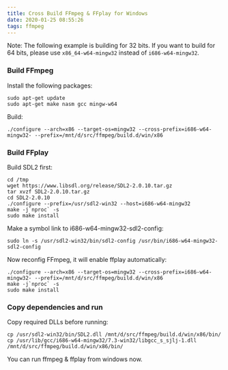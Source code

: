 ```yaml
---
title: Cross Build FFmpeg & FFplay for Windows
date: 2020-01-25 08:55:26
tags: ffmpeg
---
```


Note: The following example is building for 32 bits. If you want to build for 64 bits, please use 
`x86_64-w64-mingw32` instead of `i686-w64-mingw32`.

### Build FFmpeg

Install the following packages:

    sudo apt-get update
    sudo apt-get make nasm gcc mingw-w64

Build:

    ./configure --arch=x86 --target-os=mingw32 --cross-prefix=i686-w64-mingw32- --prefix=/mnt/d/src/ffmpeg/build.d/win/x86

### Build FFplay

Build SDL2 first:

    cd /tmp
    wget https://www.libsdl.org/release/SDL2-2.0.10.tar.gz
    tar xvzf SDL2-2.0.10.tar.gz
    cd SDL2-2.0.10
    ./configure --prefix=/usr/sdl2-win32 --host=i686-w64-mingw32
    make -j`nproc` -s
    sudo make install

Make a symbol link to i686-w64-mingw32-sdl2-config:

    sudo ln -s /usr/sdl2-win32/bin/sdl2-config /usr/bin/i686-w64-mingw32-sdl2-config

Now reconfig FFmpeg, it will enable ffplay automatically:

    ./configure --arch=x86 --target-os=mingw32 --cross-prefix=i686-w64-mingw32- --prefix=/mnt/d/src/ffmpeg/build.d/win/x86
    make -j`nproc` -s
    sudo make install

### Copy dependencies and run

Copy required DLLs before running:

    cp /usr/sdl2-win32/bin/SDL2.dll /mnt/d/src/ffmpeg/build.d/win/x86/bin/
    cp /usr/lib/gcc/i686-w64-mingw32/7.3-win32/libgcc_s_sjlj-1.dll /mnt/d/src/ffmpeg/build.d/win/x86/bin/

You can run ffmpeg & ffplay from windows now.
